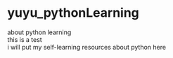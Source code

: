 # yuyu_pythonLearning
about python learning
<br>this is a test
<br>i will put my self-learning resources about python here
